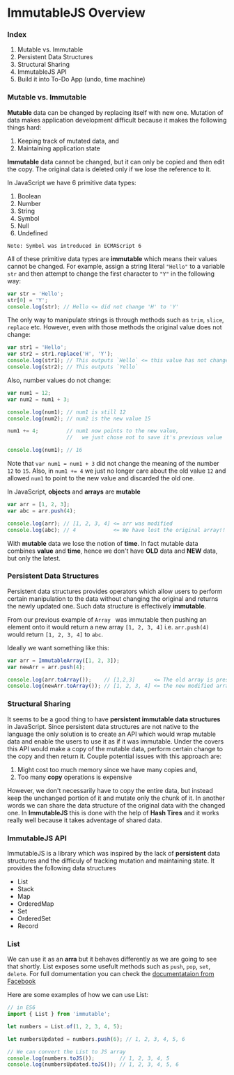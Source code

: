# ImmutableJS Overview

### Index
  1. Mutable vs. Immutable
  2. Persistent Data Structures
  3. Structural Sharing
  4. ImmutableJS API
  5. Build it into To-Do App (undo, time machine)

### Mutable vs. Immutable

**Mutable** data can be changed by replacing itself with new one. Mutation of data makes application development difficult because it makes the following things hard:

1. Keeping track of mutated data, and
2. Maintaining application state

**Immutable** data cannot be changed, but it can only be copied and then edit the copy. The original data is deleted only if we lose the reference to it.

In JavaScript we have 6 primitive data types:

  1. Boolean
  2. Number
  3. String
  4. Symbol
  5. Null
  6. Undefined

```
Note: Symbol was introduced in ECMAScript 6
```

All of these primitive data types are **immutable** which means their values cannot be changed. For example, assign a string literal ` "Hello" ` to a variable ` str ` and then attempt to change the first character to ` "Y" ` in the following way:

```javascript
var str = 'Hello';
str[0] = 'Y';
console.log(str); // Hello <= did not change 'H' to 'Y'
```

The only way to manipulate strings is through methods such as ` trim `, ` slice `, ` replace ` etc. However, even with those methods the original value does not change:

```javascript
var str1 = 'Hello';
var str2 = str1.replace('H', 'Y');
console.log(str1); // This outputs `Hello` <= this value has not changed
console.log(str2); // This outputs `Yello`
```

Also, number values do not change:
```javascript
var num1 = 12;
var num2 = num1 + 3;

console.log(num1); // num1 is still 12
console.log(num2); // num2 is the new value 15

num1 += 4;         // num1 now points to the new value, 
                   //   we just chose not to save it's previous value

console.log(num1); // 16
```

Note that `var num1 = num1 + 3` did not change the meaning of the number `12` to `15`.
Also, in `num1 += 4` we just no longer care about the old value `12` and allowed `num1` to point to the new value and discarded the old one.

In JavaScript, **objects** and **arrays** are **mutable**

```javascript
var arr = [1, 2, 3];
var abc = arr.push(4);

console.log(arr); // [1, 2, 3, 4] <= arr was modified
console.log(abc); // 4            <= We have lost the original array!!
```

With **mutable** data we lose the notion of **time**. In fact mutable data combines **value** and **time**, hence we don't have **OLD** data and **NEW** data, but only the latest.

### Persistent Data Structures

Persistent data structures provides operators which allow users to perform certain manipulation to the data without changing the original and returns the newly updated one. Such data structure is effectively **immutable**.

From our previous example of `Array ` was immutable then pushing an element onto it would return a new array `[1, 2, 3, 4]` i.e. `arr.push(4)` would return `[1, 2, 3, 4]` to `abc`.

Ideally we want something like this:
```javascript
var arr = ImmutableArray([1, 2, 3]);
var newArr = arr.push(4);

console.log(arr.toArray());    // [1,2,3]      <= The old array is preserved
console.log(newArr.toArray()); // [1, 2, 3, 4] <= the new modified array
```

### Structural Sharing

It seems to be a good thing to have **persistent immutable data structures** in JavaScript. Since persistent data structures are not native to the language the only solution is to create an API which would wrap mutable data and enable the users to use it as if it was immutable. Under the covers this API would make a copy of the mutable data, perform certain change to the copy and then return it.
Couple potential issues with this approach are:

1. Might cost too much memory since we have many copies and,
2. Too many **copy** operations is expensive 

However, we don't necessarily have to copy the entire data, but instead keep the unchanged portion of it and mutate only the chunk of it. In another words we can share the data structure of the original data with the changed one.
In **ImmutableJS** this is done with the help of **Hash Tires** and it works really well because it takes adventage of shared data.

### ImmutableJS API
ImmutableJS is a library which was inspired by the lack of **persistent** data structures and the difficuly of tracking mutation and maintaining state.
It provides the following data structures 

- List 
- Stack
- Map
- OrderedMap
- Set
- OrderedSet
- Record

### List
We can use it as an **arra** but it behaves differently as we are going to see that shortly. List exposes some usefult methods such as `push`, `pop`, `set`, `delete`. For full domumentation you can check the [documentataion from Facebook](https://facebook.github.io/immutable-js/docs/#/List)

Here are some examples of how we can use List:
```js
// in ES6
import { List } from 'immutable';

let numbers = List.of(1, 2, 3, 4, 5);

let numbersUpdated = numbers.push(6); // 1, 2, 3, 4, 5, 6

// We can convert the List to JS array
console.log(numbers.toJS());        // 1, 2, 3, 4, 5
console.log(numbersUpdated.toJS()); // 1, 2, 3, 4, 5, 6
```

